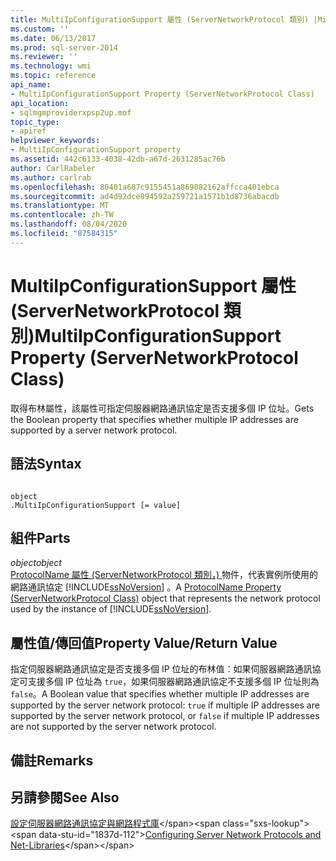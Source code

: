 ```yaml
---
title: MultiIpConfigurationSupport 屬性 (ServerNetworkProtocol 類別) |Microsoft Docs
ms.custom: ''
ms.date: 06/13/2017
ms.prod: sql-server-2014
ms.reviewer: ''
ms.technology: wmi
ms.topic: reference
api_name:
- MultiIpConfigurationSupport Property (ServerNetworkProtocol Class)
api_location:
- sqlmgmproviderxpsp2up.mof
topic_type:
- apiref
helpviewer_keywords:
- MultiIpConfigurationSupport property
ms.assetid: 442c6133-4038-42db-a67d-2631285ac76b
author: CarlRabeler
ms.author: carlrab
ms.openlocfilehash: 80401a607c9155451a869082162affcca401ebca
ms.sourcegitcommit: ad4d92dce894592a259721a1571b1d8736abacdb
ms.translationtype: MT
ms.contentlocale: zh-TW
ms.lasthandoff: 08/04/2020
ms.locfileid: "87584315"
---
```

# <a name="multiipconfigurationsupport-property-servernetworkprotocol-class"></a><span data-ttu-id="1837d-102">MultiIpConfigurationSupport 屬性 (ServerNetworkProtocol 類別)</span><span class="sxs-lookup"><span data-stu-id="1837d-102">MultiIpConfigurationSupport Property (ServerNetworkProtocol Class)</span></span>
  <span data-ttu-id="1837d-103">取得布林屬性，該屬性可指定伺服器網路通訊協定是否支援多個 IP 位址。</span><span class="sxs-lookup"><span data-stu-id="1837d-103">Gets the Boolean property that specifies whether multiple IP addresses are supported by a server network protocol.</span></span>  
  
## <a name="syntax"></a><span data-ttu-id="1837d-104">語法</span><span class="sxs-lookup"><span data-stu-id="1837d-104">Syntax</span></span>  
  
```  
  
object  
.MultiIpConfigurationSupport [= value]  
```  
  
## <a name="parts"></a><span data-ttu-id="1837d-105">組件</span><span class="sxs-lookup"><span data-stu-id="1837d-105">Parts</span></span>  
 <span data-ttu-id="1837d-106">*object*</span><span class="sxs-lookup"><span data-stu-id="1837d-106">*object*</span></span>  
 <span data-ttu-id="1837d-107">[ProtocolName 屬性 (ServerNetworkProtocol 類別，) ](servernetworkprotocol-class.md)物件，代表實例所使用的網路通訊協定 [!INCLUDE[ssNoVersion](../../../includes/ssnoversion-md.md)] 。</span><span class="sxs-lookup"><span data-stu-id="1837d-107">A [ProtocolName Property (ServerNetworkProtocol Class)](servernetworkprotocol-class.md) object that represents the network protocol used by the instance of [!INCLUDE[ssNoVersion](../../../includes/ssnoversion-md.md)].</span></span>  
  
## <a name="property-valuereturn-value"></a><span data-ttu-id="1837d-108">屬性值/傳回值</span><span class="sxs-lookup"><span data-stu-id="1837d-108">Property Value/Return Value</span></span>  
 <span data-ttu-id="1837d-109">指定伺服器網路通訊協定是否支援多個 IP 位址的布林值：如果伺服器網路通訊協定可支援多個 IP 位址為 `true`，如果伺服器網路通訊協定不支援多個 IP 位址則為 `false`。</span><span class="sxs-lookup"><span data-stu-id="1837d-109">A Boolean value that specifies whether multiple IP addresses are supported by the server network protocol: `true` if multiple IP addresses are supported by the server network protocol, or `false` if multiple IP addresses are not supported by the server network protocol.</span></span>  
  
## <a name="remarks"></a><span data-ttu-id="1837d-110">備註</span><span class="sxs-lookup"><span data-stu-id="1837d-110">Remarks</span></span>  
  
## <a name="see-also"></a><span data-ttu-id="1837d-111">另請參閱</span><span class="sxs-lookup"><span data-stu-id="1837d-111">See Also</span></span>  
 <span data-ttu-id="1837d-112">[設定伺服器網路通訊協定與網路程式庫](https://msdn.microsoft.com/library/ms177485\(v=sql.100\).aspx)</span><span class="sxs-lookup"><span data-stu-id="1837d-112">[Configuring Server Network Protocols and Net-Libraries](https://msdn.microsoft.com/library/ms177485\(v=sql.100\).aspx)</span></span>  
  
  
